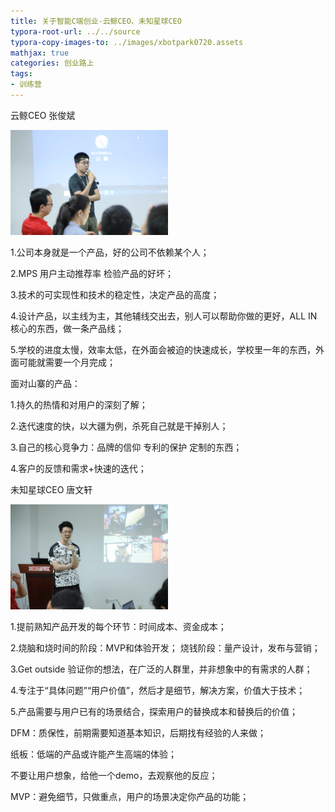 ```yaml
---
title: 关于智能C端创业-云鲸CEO、未知星球CEO
typora-root-url: ../../source
typora-copy-images-to: ../images/xbotpark0720.assets
mathjax: true
categories: 创业路上
tags:
- 训练营
---
```


云鲸CEO 张俊斌 

<img src="/images/xbotpark0720.assets/131A8130.JPG" alt="131A8130" width="50%" height ="50%" style="zoom:33% ;" />

1.公司本身就是一个产品，好的公司不依赖某个人；

2.MPS 用户主动推荐率 检验产品的好坏；

3.技术的可实现性和技术的稳定性，决定产品的高度；

4.设计产品，以主线为主，其他辅线交出去，别人可以帮助你做的更好，ALL IN 核心的东西，做一条产品线；

5.学校的进度太慢，效率太低，在外面会被迫的快速成长，学校里一年的东西，外面可能就需要一个月完成；

面对山寨的产品：

1.持久的热情和对用户的深刻了解；

2.迭代速度的快，以大疆为例，杀死自己就是干掉别人；

3.自己的核心竞争力：品牌的信仰 专利的保护 定制的东西；

4.客户的反馈和需求+快速的迭代；



未知星球CEO 唐文轩

<img src="/images/xbotpark0720.assets/131A8265.JPG" alt="131A8265"  width ="50%" style="zoom:33%;" />

1.提前熟知产品开发的每个环节：时间成本、资金成本；

2.烧脑和烧时间的阶段：MVP和体验开发；  烧钱阶段：量产设计，发布与营销；

3.Get outside 验证你的想法，在广泛的人群里，并非想象中的有需求的人群；

4.专注于“具体问题”“用户价值”，然后才是细节，解决方案，价值大于技术；

5.产品需要与用户已有的场景结合，探索用户的替换成本和替换后的价值；

DFM：质保性，前期需要知道基本知识，后期找有经验的人来做；

纸板：低端的产品或许能产生高端的体验；

不要让用户想象，给他一个demo，去观察他的反应；

MVP：避免细节，只做重点，用户的场景决定你产品的功能；

